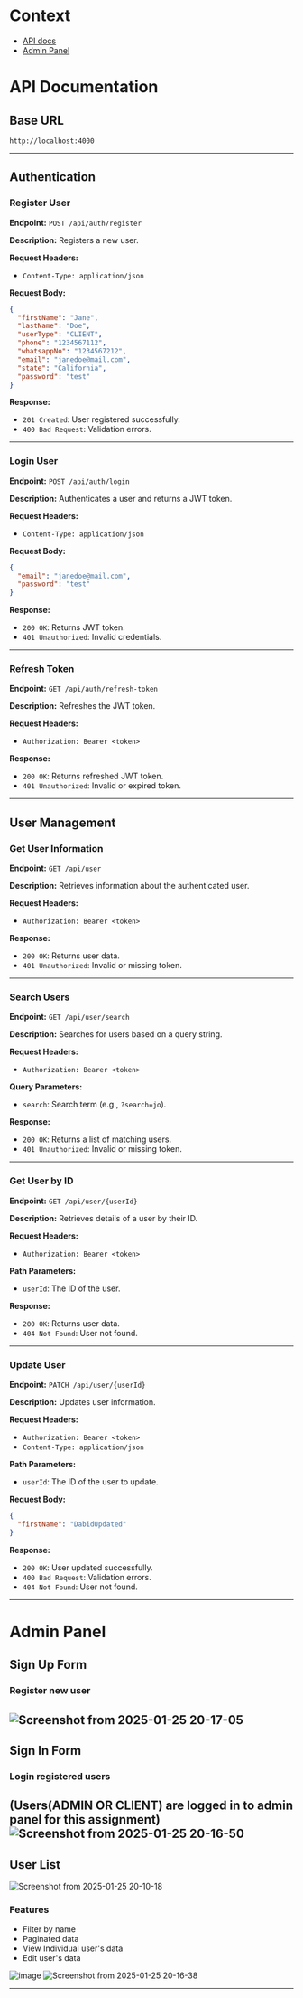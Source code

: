 # Context
- [API docs](#api-documentation)
- [Admin Panel](#admin-panel)



# API Documentation

## Base URL

`http://localhost:4000`

---

## Authentication

### Register User

**Endpoint:** `POST /api/auth/register`

**Description:** Registers a new user.

**Request Headers:**

- `Content-Type: application/json`

**Request Body:**

```json
{
  "firstName": "Jane",
  "lastName": "Doe",
  "userType": "CLIENT",
  "phone": "1234567112",
  "whatsappNo": "1234567212",
  "email": "janedoe@mail.com",
  "state": "California",
  "password": "test"
}
```

**Response:**

- `201 Created`: User registered successfully.
- `400 Bad Request`: Validation errors.

---

### Login User

**Endpoint:** `POST /api/auth/login`

**Description:** Authenticates a user and returns a JWT token.

**Request Headers:**

- `Content-Type: application/json`

**Request Body:**

```json
{
  "email": "janedoe@mail.com",
  "password": "test"
}
```

**Response:**

- `200 OK`: Returns JWT token.
- `401 Unauthorized`: Invalid credentials.

---

### Refresh Token

**Endpoint:** `GET /api/auth/refresh-token`

**Description:** Refreshes the JWT token.

**Request Headers:**

- `Authorization: Bearer <token>`

**Response:**

- `200 OK`: Returns refreshed JWT token.
- `401 Unauthorized`: Invalid or expired token.

---

## User Management

### Get User Information

**Endpoint:** `GET /api/user`

**Description:** Retrieves information about the authenticated user.

**Request Headers:**

- `Authorization: Bearer <token>`

**Response:**

- `200 OK`: Returns user data.
- `401 Unauthorized`: Invalid or missing token.

---

### Search Users

**Endpoint:** `GET /api/user/search`

**Description:** Searches for users based on a query string.

**Request Headers:**

- `Authorization: Bearer <token>`

**Query Parameters:**

- `search`: Search term (e.g., `?search=jo`).

**Response:**

- `200 OK`: Returns a list of matching users.
- `401 Unauthorized`: Invalid or missing token.

---

### Get User by ID

**Endpoint:** `GET /api/user/{userId}`

**Description:** Retrieves details of a user by their ID.

**Request Headers:**

- `Authorization: Bearer <token>`

**Path Parameters:**

- `userId`: The ID of the user.

**Response:**

- `200 OK`: Returns user data.
- `404 Not Found`: User not found.

---

### Update User

**Endpoint:** `PATCH /api/user/{userId}`

**Description:** Updates user information.

**Request Headers:**

- `Authorization: Bearer <token>`
- `Content-Type: application/json`

**Path Parameters:**

- `userId`: The ID of the user to update.

**Request Body:**

```json
{
  "firstName": "DabidUpdated"
}
```

**Response:**

- `200 OK`: User updated successfully.
- `400 Bad Request`: Validation errors.
- `404 Not Found`: User not found.

---

# Admin Panel

## Sign Up Form
### Register new user
![Screenshot from 2025-01-25 20-17-05](https://github.com/user-attachments/assets/4b790b87-3a4a-4b38-b2cc-3359611dd69d)
---
## Sign In Form
### Login registered users
(Users(ADMIN OR CLIENT) are logged in to admin panel for this assignment)
![Screenshot from 2025-01-25 20-16-50](https://github.com/user-attachments/assets/ef42efe6-d9c2-44e6-8585-d5250d01af62)
---
## User List
![Screenshot from 2025-01-25 20-10-18](https://github.com/user-attachments/assets/2999e822-d12d-48c8-a6b1-06a0a56d8390)
### Features
- Filter by name
- Paginated data
- View Individual user's data
- Edit user's data
  
![image](https://github.com/user-attachments/assets/d2938255-17a3-49aa-a2e2-e1828bbbe62e)
![Screenshot from 2025-01-25 20-16-38](https://github.com/user-attachments/assets/c517c9b8-8f04-4487-b04a-521e4e7d9ba1)

---
